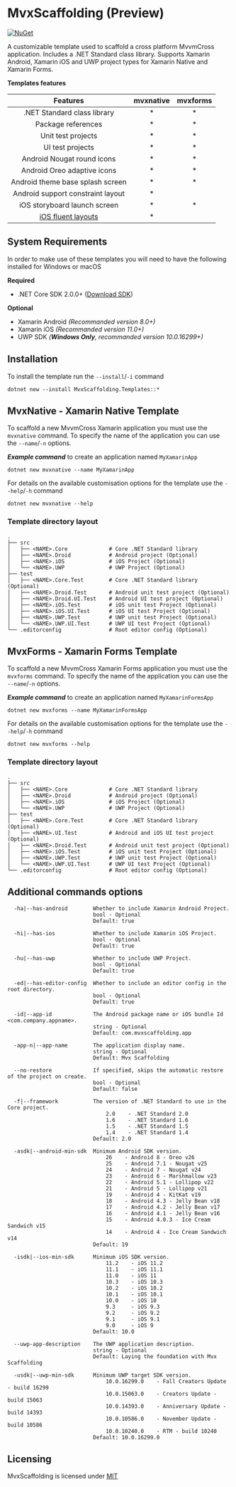 ﻿# MvxScaffolding (Preview)

[![NuGet](https://img.shields.io/nuget/v/MvxScaffolding.Templates.svg?style=flat-square)](https://www.nuget.org/packages/MvxScaffolding.Templates/)

A customizable template used to scaffold a cross platform MvvmCross application. Includes a .NET Standard class library. Supports Xamarin Android, Xamarin iOS and UWP project types for Xamarin Native and Xamarin Forms.

__Templates features__

 Features | mvxnative            |  mvxforms
:-------------------------:|:-------------------------:|:-------------------------:
.NET Standard class library |* |*
Package references |* |*
Unit test projects |* |*
UI test projects |* |*
Android Nougat round icons |* |*
Android Oreo adaptive icons |* |*
Android theme base splash screen |* |*
Android support constraint layout |* |
iOS storyboard launch screen |* | *
[iOS fluent layouts](https://github.com/FluentLayout/Cirrious.FluentLayout) |* |

## System Requirements

In order to make use of these templates you will need to have the following installed for Windows or macOS

__Required__

 * .NET Core SDK 2.0.0+ ([Download SDK](https://www.microsoft.com/net/download))

 __Optional__ 

 * Xamarin Android _(Recommanded version 8.0+)_
 * Xamarin iOS _(Recommanded version 11.0+)_
 * UWP SDK _(__Windows Only__, recommanded version 10.0.16299+)_

## Installation

To install the template run the `--install`/`-i` command

```text
dotnet new --install MvxScaffolding.Templates::*
```

## MvxNative - Xamarin Native Template

To scaffold a new MvvmCross Xamarin application you must use the `mvxnative` command. To specify the name of the application you can use the `--name`/`-n` options.

___Example command___ to create an application named `MyXamarinApp`

```text
dotnet new mvxnative --name MyXamarinApp
```

For details on the available customisation options for the template use the `--help`/`-h` command

```text
dotnet new mvxnative --help
```

### Template directory layout

    .
    ├── src
    │   ├── <NAME>.Core             # Core .NET Standard library
    │   ├── <NAME>.Droid            # Android project (Optional)
    │   ├── <NAME>.iOS              # iOS Project (Optional)
    │   └── <NAME>.UWP              # UWP Project (Optional)
    ├── test
    │   ├── <NAME>.Core.Test        # Core .NET Standard library (Optional)
    │   ├── <NAME>.Droid.Test       # Android unit test project (Optional)
    │   ├── <NAME>.Droid.UI.Test    # Android UI test project (Optional)
    │   ├── <NAME>.iOS.Test         # iOS unit test Project (Optional)
    │   ├── <NAME>.iOS.UI.Test      # iOS UI test Project (Optional)
    │   ├── <NAME>.UWP.Test         # UWP unit test Project (Optional)
    │   └── <NAME>.UWP.UI.Test      # UWP UI test Project (Optional)
    └── .editorconfig               # Root editor config (Optional)

## MvxForms - Xamarin Forms Template

To scaffold a new MvvmCross Xamarin Forms application you must use the `mvxforms` command. To specify the name of the application you can use the `--name`/`-n` options.

___Example command___ to create an application named `MyXamarinFormsApp`

```text
dotnet new mvxforms --name MyXamarinFormsApp
```

For details on the available customisation options for the template use the `--help`/`-h` command

```text
dotnet new mvxforms --help
```

### Template directory layout

    .
    ├── src
    │   ├── <NAME>.Core             # Core .NET Standard library
    │   ├── <NAME>.Droid            # Android project (Optional)
    │   ├── <NAME>.iOS              # iOS Project (Optional)
    │   └── <NAME>.UWP              # UWP Project (Optional)
    ├── test
    │   ├── <NAME>.Core.Test        # Core .NET Standard library (Optional)
    │   ├── <NAME>.UI.Test          # Android and iOS UI test project (Optional)
    │   ├── <NAME>.Droid.Test       # Android unit test project (Optional)
    │   ├── <NAME>.iOS.Test         # iOS unit test Project (Optional)
    │   ├── <NAME>.UWP.Test         # UWP unit test Project (Optional)
    │   └── <NAME>.UWP.UI.Test      # UWP UI test Project (Optional)
    └── .editorconfig               # Root editor config (Optional)

## Additional commands options

```text
  -ha|--has-android        Whether to include Xamarin Android Project.
                           bool - Optional
                           Default: true

  -hi|--has-ios            Whether to include Xamarin iOS Project.
                           bool - Optional
                           Default: true

  -hu|--has-uwp            Whether to include UWP Project.
                           bool - Optional
                           Default: true

  -ed|--has-editor-config  Whether to include an editor config in the root directory.
                           bool - Optional
                           Default: true

  -id|--app-id             The Android package name or iOS bundle Id <com.company.appname>.
                           string - Optional
                           Default: com.mvxscaffolding.app

  -app-n|--app-name        The application display name.
                           string - Optional
                           Default: Mvx Scaffolding

  --no-restore             If specified, skips the automatic restore of the project on create.
                           bool - Optional
                           Default: false

  -f|--framework           The version of .NET Standard to use in the Core project.
                               2.0    - .NET Standard 2.0
                               1.6    - .NET Standard 1.6
                               1.5    - .NET Standard 1.5
                               1.4    - .NET Standard 1.4
                           Default: 2.0

  -asdk|--android-min-sdk  Minimum Android SDK version.
                               26    - Android 8 - Oreo v26
                               25    - Android 7.1 - Nougat v25
                               24    - Android 7 - Nougat v24
                               23    - Android 6 - Marshmallow v23
                               22    - Android 5.1 - Lollipop v22
                               21    - Android 5 - Lollipop v21
                               19    - Android 4 - KitKat v19
                               18    - Android 4.3 - Jelly Bean v18
                               17    - Android 4.2 - Jelly Bean v17
                               16    - Android 4.1 - Jelly Bean v16
                               15    - Android 4.0.3 - Ice Cream Sandwich v15
                               14    - Android 4 - Ice Cream Sandwich v14
                           Default: 19

  -isdk|--ios-min-sdk      Minimum iOS SDK version.
                               11.2    - iOS 11.2
                               11.1    - iOS 11.1
                               11.0    - iOS 11
                               10.3    - iOS 10.3
                               10.2    - iOS 10.2
                               10.1    - iOS 10.1
                               10.0    - iOS 10
                               9.3     - iOS 9.3
                               9.2     - iOS 9.2
                               9.1     - iOS 9.1
                               9.0     - iOS 9
                           Default: 10.0

  --uwp-app-description    The UWP application description.
                           string - Optional
                           Default: Laying the foundation with Mvx Scaffolding

  -usdk|--uwp-min-sdk      Minimum UWP target SDK version.
                               10.0.16299.0    - Fall Creators Update - build 16299
                               10.0.15063.0    - Creators Update - build 15063
                               10.0.14393.0    - Anniversary Update - build 14393
                               10.0.10586.0    - November Update - build 10586
                               10.0.10240.0    - RTM - build 10240
                           Default: 10.0.16299.0
```

## Licensing

MvxScaffolding is licensed under [MIT](https://github.com/Plac3hold3r/MvxScaffolding/blob/master/LICENSE)
